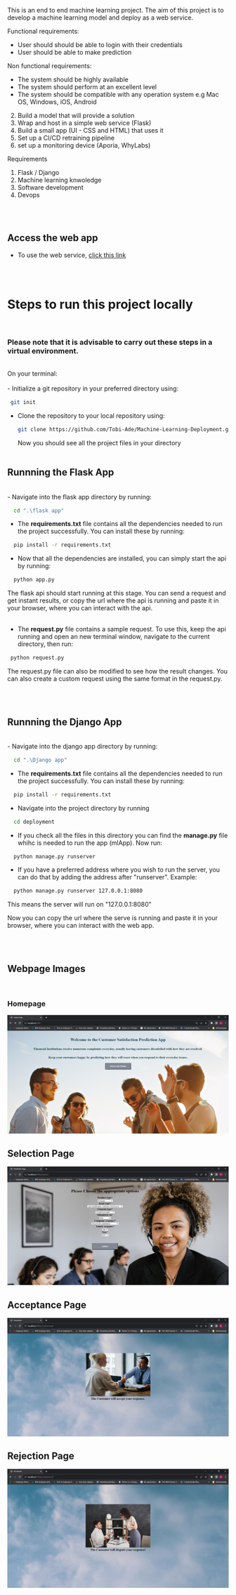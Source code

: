 This is an end to end machine learning project. The aim of this project is to develop a machine learning model and deploy as a web service.

Functional requirements:
- User should should be able to login with their credentials
- User should be able to make prediction

Non functional requirements:
- The system should be highly available
- The system should perform at an excellent level
- The system should be compatible with any operation system e.g Mac OS, Windows, iOS, Android



2. Build a model that will provide a solution
3. Wrap and host in a simple web service (Flask)
4. Build a small app (UI - CSS and HTML) that uses it 
5. Set up a CI/CD retraining pipeline
6. set up a monitoring device (Aporia, WhyLabs)


Requirements 
1. Flask / Django
2. Machine learning knwoledge 
3. Software development 
4. Devops

<br><br>

## <b>Access the web app</b>
-  To use the web service, [click this link](http://3.138.119.19:8080)


<br>
<br>

# <b> Steps to run this project locally</b>
<br>

### Please note that it is advisable to carry out these steps in a virtual environment.

<br>
On your terminal: <br><br>
- Initialize a git repository in your preferred directory using: <br>

 ```bash
  git init
```

- Clone the repository to your local repository using:  <br>
  ```bash
  git clone https://github.com/Tobi-Ade/Machine-Learning-Deployment.git
  ```
  Now you should see all the project files in your directory 
  <br>
  <br>

## <b> Runnning the Flask App</b>
<br>
- Navigate into the flask app directory by running:

```bash
  cd ".\flask app"
```

- The **requirements.txt** file contains all the dependencies needed to run the project successfully. You can install these by running:
```bash
  pip install -r requirements.txt
```

- Now that all the dependencies are installed, you can simply start the api by running:
```bash
  python app.py
```
The flask api should start running at this stage. You can send a request and get instant results, or copy the url where the api is running and paste it in your browser, where you can interact with the api.  
<br>

- The **request.py** file contains a sample request. To use this, keep the api running and open an new terminal window, navigate to the current directory, then run:
 ```bash
  python request.py
```
The request.py file can also be modified to see how the result changes. You can also create a custom request using the same format in the request.py.

<br>
<br>

## <b> Runnning the Django App</b>
<br>
- Navigate into the django app directory by running:

```bash
  cd ".\Django app"
```

- The **requirements.txt** file contains all the dependencies needed to run the project successfully. You can install these by running:
```bash
  pip install -r requirements.txt
```

- Navigate into the project directory by running 
```bash
  cd deployment
```
- If you check all the files in this directory you can find the **manage.py** file  whihc is needed to run the app (mlApp). Now run:

```bash
  python manage.py runserver
```

- If you have a preferred address where you wish to run the server, you can do that by adding the address after "runserver". Example:<br>
```bash
  python manage.py runserver 127.0.0.1:8080
```
This means the server will run on "127.0.0.1:8080"

Now you can copy the url where the serve is running and paste it in your browser, where you can interact with the web app.

<br>
<br>

## <b> Webpage Images</b>
<br>

### Homepage 
![Home](./images/homepage.png)

## Selection Page 
![Selections](./images/selection-page.png)

## Acceptance Page 
![Acceptance](./images/aceptance-page.png)

## Rejection Page 
![Rejection](./images/rejection-page.png)






